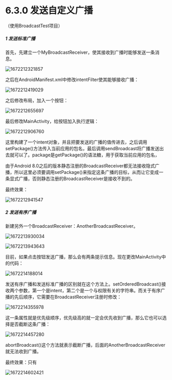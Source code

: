 # 6.3.0 发送自定义广播

（使用BroadcastTest项目）

##### 1 发送标准广播

首先，先建立一个MyBroadcastReceiver，使其接收到广播时能够发送一条消息。

![1672212321857](image/6.3.0发送自定义广播/1672212321857.png)

之后在AndroidManifest.xml中修改intentFilter使其能够接收广播：

![1672212419029](image/6.3.0发送自定义广播/1672212419029.png)

之后修改布局，加入一个按钮：

![1672212655697](image/6.3.0发送自定义广播/1672212655697.png)

最后修改MainActivity，给按钮加入执行逻辑：

![1672212906760](image/6.3.0发送自定义广播/1672212906760.png)

这里构建了一个intent对象，并且把要发送的广播的值传进去，之后调用setPackage()方法传入当前应用的包名，最后调用sendBroadcast将广播发送出去就可以了。package是getPackage()的语法糖，用于获取当前应用的包名，

由于Android 8.0之后的版本静态注册的BroadcastReceiver都无法接收隐式广播，所以这里必须要调用setPackage()来指定这条广播的目标，从而让它变成一条显式广播，否则静态注册的BroadcastReceiver是接收不到的。

最终效果：

![1672212941547](image/6.3.0发送自定义广播/1672212941547.png)

##### 2 发送有序广播

新建另外一个BroadcastReceiver：AnotherBroadcastReceiver。

![1672213930034](image/6.3.0发送自定义广播/1672213930034.png)

![1672213943643](image/6.3.0发送自定义广播/1672213943643.png)

目前，如果点击按钮发送广播，那么会有两条提示信息。现在更改MainActivity中的代码：

![1672214188014](image/6.3.0发送自定义广播/1672214188014.png)

发送有序广播和发送标准广播的区别就在这个方法上。setOrderedBroadcast()接收两个参数，第一个是intent，第二个是一个与权限有关的字符串。而关于有序广播的先后顺序，它需要在BroadcastReceiver注册时修改：

![1672214355978](image/6.3.0发送自定义广播/1672214355978.png)

这一条属性就是优先级顺序，优先级高的就一定会优先收到广播，那么它也可以选择是否截断这条广播：

![1672214457280](image/6.3.0发送自定义广播/1672214457280.png)

abortBroadcast()这个方法就表示截断广播，后面的AnotherBroadcastReceiver就无法收到广播。

最终效果：只有

![1672214602421](image/6.3.0发送自定义广播/1672214602421.png)
